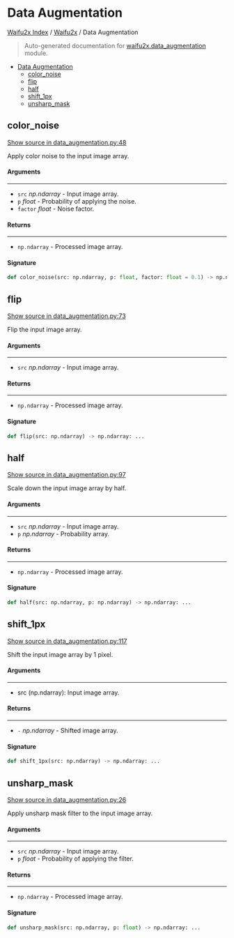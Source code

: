 # Data Augmentation

[Waifu2x Index](../README.md#waifu2x-index) / [Waifu2x](./index.md#waifu2x) / Data Augmentation

> Auto-generated documentation for [waifu2x.data_augmentation](../../../waifu2x/data_augmentation.py) module.

- [Data Augmentation](#data-augmentation)
  - [color_noise](#color_noise)
  - [flip](#flip)
  - [half](#half)
  - [shift_1px](#shift_1px)
  - [unsharp_mask](#unsharp_mask)

## color_noise

[Show source in data_augmentation.py:48](../../../waifu2x/data_augmentation.py#L48)

Apply color noise to the input image array.

#### Arguments

----
- `src` *np.ndarray* - Input image array.
- `p` *float* - Probability of applying the noise.
- `factor` *float* - Noise factor.

#### Returns

-------
- `np.ndarray` - Processed image array.

#### Signature

```python
def color_noise(src: np.ndarray, p: float, factor: float = 0.1) -> np.ndarray: ...
```



## flip

[Show source in data_augmentation.py:73](../../../waifu2x/data_augmentation.py#L73)

Flip the input image array.

#### Arguments

----
- `src` *np.ndarray* - Input image array.

#### Returns

-------
- `np.ndarray` - Processed image array.

#### Signature

```python
def flip(src: np.ndarray) -> np.ndarray: ...
```



## half

[Show source in data_augmentation.py:97](../../../waifu2x/data_augmentation.py#L97)

Scale down the input image array by half.

#### Arguments

----
- `src` *np.ndarray* - Input image array.
- `p` *np.ndarray* - Probability array.

#### Returns

-------
- `np.ndarray` - Processed image array.

#### Signature

```python
def half(src: np.ndarray, p: np.ndarray) -> np.ndarray: ...
```



## shift_1px

[Show source in data_augmentation.py:117](../../../waifu2x/data_augmentation.py#L117)

Shift the input image array by 1 pixel.

#### Arguments

----
- src (np.ndarray): Input image array.

#### Returns

-------
- `-` *np.ndarray* - Shifted image array.

#### Signature

```python
def shift_1px(src: np.ndarray) -> np.ndarray: ...
```



## unsharp_mask

[Show source in data_augmentation.py:26](../../../waifu2x/data_augmentation.py#L26)

Apply unsharp mask filter to the input image array.

#### Arguments

----
- `src` *np.ndarray* - Input image array.
- `p` *float* - Probability of applying the filter.

#### Returns

-------
- `np.ndarray` - Processed image array.

#### Signature

```python
def unsharp_mask(src: np.ndarray, p: float) -> np.ndarray: ...
```
